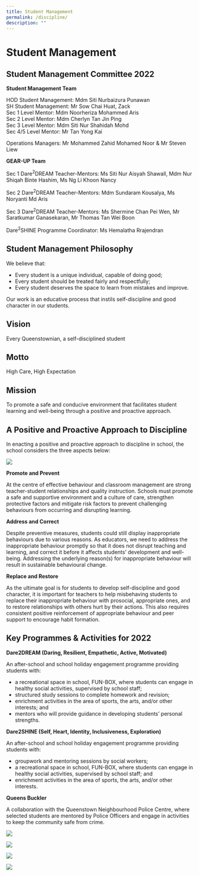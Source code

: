 ```yaml
---
title: Student Management
permalink: /discipline/
description: ""
---
```

Student Management
==================

**Student Management Committee 2022**
-------------------------------------

**Student Management Team**

HOD Student Management: Mdm Siti Nurbaizura Punawan  
SH Student Management: Mr Sow Chai Huat, Zack  
Sec 1 Level Mentor: Mdm Noorheriza Mohammed Aris  
Sec 2 Level Mentor: Mdm Cherlyn Tan Jin Ping  
Sec 3 Level Mentor: Mdm Siti Nur Shahidah Mohd  
Sec 4/5 Level Mentor: Mr Tan Yong Kai

Operations Managers: Mr Mohammed Zahid Mohamed Noor & Mr Steven Liew

**GEAR-UP Team**

Sec 1 Dare<sup>2</sup>DREAM Teacher-Mentors: Ms Siti Nur Aisyah Shawall, Mdm Nur Shiqah Binte Hashim, Ms Ng Li Khoon Nancy

Sec 2 Dare<sup>2</sup>DREAM Teacher-Mentors: Mdm Sundaram Kousalya, Ms Noryanti Md Aris

Sec 3 Dare<sup>2</sup>DREAM Teacher-Mentors: Ms Shermine Chan Pei Wen, Mr Saratkumar Ganasekaran, Mr Thomas Tan Wei Boon

Dare<sup>2</sup>SHINE Programme Coordinator: Ms Hemalatha Rrajendran

**Student Management Philosophy**
---------------------------------

We believe that:

*   Every student is a unique individual, capable of doing good;
*   Every student should be treated fairly and respectfully;
*   Every student deserves the space to learn from mistakes and improve.

Our work is an educative process that instils self-discipline and good character in our students.

**Vision**
----------

Every Queenstownian, a self-disciplined student

**Motto**
---------

High Care, High Expectation

**Mission**
-----------

To promote a safe and conducive environment that facilitates student learning and well-being through a positive and proactive approach.

**A Positive and Proactive Approach to Discipline**
---------------------------------------------------

In enacting a positive and proactive approach to discipline in school, the school considers the three aspects below:

![](/images/Departments/Student%20Management.png)


**Promote and Prevent**

At the centre of effective behaviour and classroom management are strong teacher-student relationships and quality instruction. Schools must promote a safe and supportive environment and a culture of care, strengthen protective factors and mitigate risk factors to prevent challenging behaviours from occurring and disrupting learning.

**Address and Correct**

Despite preventive measures, students could still display inappropriate behaviours due to various reasons. As educators, we need to address the inappropriate behaviour promptly so that it does not disrupt teaching and learning, and correct it before it affects students’ development and well-being. Addressing the underlying reason(s) for inappropriate behaviour will result in sustainable behavioural change.

**Replace and Restore**

As the ultimate goal is for students to develop self-discipline and good character, it is important for teachers to help misbehaving students to replace their inappropriate behaviour with prosocial, appropriate ones, and to restore relationships with others hurt by their actions. This also requires consistent positive reinforcement of appropriate behaviour and peer support to encourage habit formation.

**Key Programmes & Activities for 2022**
----------------------------------------

**Dare****2****DREAM (Daring, Resilient, Empathetic, Active, Motivated)**

An after-school and school holiday engagement programme providing students with:

*   a recreational space in school, FUN-BOX, where students can engage in healthy social activities, supervised by school staff;
*   structured study sessions to complete homework and revision;
*   enrichment activities in the area of sports, the arts, and/or other interests; and
*   mentors who will provide guidance in developing students’ personal strengths.

**Dare****2****SHINE (Self, Heart, Identity, Inclusiveness, Exploration)**

An after-school and school holiday engagement programme providing students with:

*   groupwork and mentoring sessions by social workers;
*   a recreational space in school, FUN-BOX, where students can engage in healthy social activities, supervised by school staff; and
*   enrichment activities in the area of sports, the arts, and/or other interests.

**Queens Buckler**

A collaboration with the Queenstown Neighbourhood Police Centre, where selected students are mentored by Police Officers and engage in activities to keep the community safe from crime.


![](/images/Departments/Stud%20Mag%202.jpg)

![](/images/Departments/Stud%20Mag%203.png)

![](/images/Departments/Stud%20Mag%204.jpg)

![](/images/Departments/Stud%20Mag%205.png)